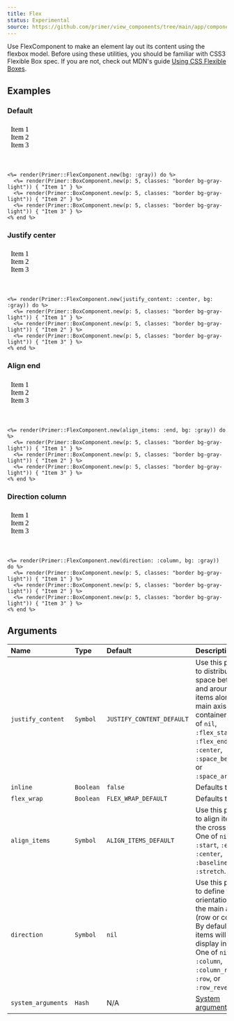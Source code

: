 ```yaml
---
title: Flex
status: Experimental
source: https://github.com/primer/view_components/tree/main/app/components/primer/flex_component.rb
---
```


<!-- Warning: AUTO-GENERATED file, do not edit. Add code comments to your Ruby instead <3 -->

Use FlexComponent to make an element lay out its content using the flexbox model.
Before using these utilities, you should be familiar with CSS3 Flexible Box
spec. If you are not, check out MDN's guide  [Using CSS Flexible
Boxes](https://developer.mozilla.org/en-US/docs/Web/CSS/CSS_Flexible_Box_Layout/Basic_Concepts_of_Flexbox).

## Examples

### Default

<iframe style="width: 100%; border: 0px; height: 100px;" srcdoc="<html><head><link href='https://unpkg.com/@primer/css/dist/primer.css' rel='stylesheet'></head><body><div class='bg-gray d-flex'>  <div class='border bg-gray-light p-5'>Item 1</div>  <div class='border bg-gray-light p-5'>Item 2</div>  <div class='border bg-gray-light p-5'>Item 3</div></div></body></html>"></iframe>

```erb
<%= render(Primer::FlexComponent.new(bg: :gray)) do %>
  <%= render(Primer::BoxComponent.new(p: 5, classes: "border bg-gray-light")) { "Item 1" } %>
  <%= render(Primer::BoxComponent.new(p: 5, classes: "border bg-gray-light")) { "Item 2" } %>
  <%= render(Primer::BoxComponent.new(p: 5, classes: "border bg-gray-light")) { "Item 3" } %>
<% end %>
```

### Justify center

<iframe style="width: 100%; border: 0px; height: 100px;" srcdoc="<html><head><link href='https://unpkg.com/@primer/css/dist/primer.css' rel='stylesheet'></head><body><div class='flex-justify-center bg-gray d-flex'>  <div class='border bg-gray-light p-5'>Item 1</div>  <div class='border bg-gray-light p-5'>Item 2</div>  <div class='border bg-gray-light p-5'>Item 3</div></div></body></html>"></iframe>

```erb
<%= render(Primer::FlexComponent.new(justify_content: :center, bg: :gray)) do %>
  <%= render(Primer::BoxComponent.new(p: 5, classes: "border bg-gray-light")) { "Item 1" } %>
  <%= render(Primer::BoxComponent.new(p: 5, classes: "border bg-gray-light")) { "Item 2" } %>
  <%= render(Primer::BoxComponent.new(p: 5, classes: "border bg-gray-light")) { "Item 3" } %>
<% end %>
```

### Align end

<iframe style="width: 100%; border: 0px; height: 100px;" srcdoc="<html><head><link href='https://unpkg.com/@primer/css/dist/primer.css' rel='stylesheet'></head><body><div class='flex-items-end bg-gray d-flex'>  <div class='border bg-gray-light p-5'>Item 1</div>  <div class='border bg-gray-light p-5'>Item 2</div>  <div class='border bg-gray-light p-5'>Item 3</div></div></body></html>"></iframe>

```erb
<%= render(Primer::FlexComponent.new(align_items: :end, bg: :gray)) do %>
  <%= render(Primer::BoxComponent.new(p: 5, classes: "border bg-gray-light")) { "Item 1" } %>
  <%= render(Primer::BoxComponent.new(p: 5, classes: "border bg-gray-light")) { "Item 2" } %>
  <%= render(Primer::BoxComponent.new(p: 5, classes: "border bg-gray-light")) { "Item 3" } %>
<% end %>
```

### Direction column

<iframe style="width: 100%; border: 0px; height: 100px;" srcdoc="<html><head><link href='https://unpkg.com/@primer/css/dist/primer.css' rel='stylesheet'></head><body><div class='bg-gray flex-column d-flex'>  <div class='border bg-gray-light p-5'>Item 1</div>  <div class='border bg-gray-light p-5'>Item 2</div>  <div class='border bg-gray-light p-5'>Item 3</div></div></body></html>"></iframe>

```erb
<%= render(Primer::FlexComponent.new(direction: :column, bg: :gray)) do %>
  <%= render(Primer::BoxComponent.new(p: 5, classes: "border bg-gray-light")) { "Item 1" } %>
  <%= render(Primer::BoxComponent.new(p: 5, classes: "border bg-gray-light")) { "Item 2" } %>
  <%= render(Primer::BoxComponent.new(p: 5, classes: "border bg-gray-light")) { "Item 3" } %>
<% end %>
```

## Arguments

| Name | Type | Default | Description |
| :- | :- | :- | :- |
| `justify_content` | `Symbol` | `JUSTIFY_CONTENT_DEFAULT` | Use this param to distribute space between and around flex items along the main axis of the container. One of `nil`, `:flex_start`, `:flex_end`, `:center`, `:space_between`, or `:space_around`. |
| `inline` | `Boolean` | `false` | Defaults to false. |
| `flex_wrap` | `Boolean` | `FLEX_WRAP_DEFAULT` | Defaults to nil. |
| `align_items` | `Symbol` | `ALIGN_ITEMS_DEFAULT` | Use this param to align items on the cross axis. One of `nil`, `:start`, `:end`, `:center`, `:baseline`, or `:stretch`. |
| `direction` | `Symbol` | `nil` | Use this param to define the orientation of the main axis (row or column). By default, flex items will display in a row. One of `nil`, `:column`, `:column_reverse`, `:row`, or `:row_reverse`. |
| `system_arguments` | `Hash` | N/A | [System arguments](/system-arguments) |
